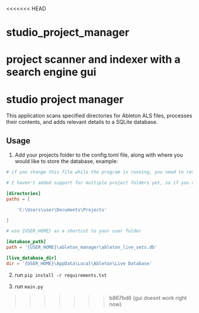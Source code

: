 <<<<<<< HEAD
# studio_project_manager
project scanner and indexer with a search engine gui
=======

# studio project manager

This application scans specified directories for Ableton ALS files, processes their contents, and adds relevant details to a SQLite database.

## Usage

1. Add your projects folder to the config.toml file, along with where you would like to store the database, example:

```toml
# if you change this file while the program is running, you need to restart the program for changes to take effect.

# I haven't added support for multiple project folders yet, so if you add multiple directories to the paths, only the first one will be scanned. 

[directories]
paths = [

    'C:\Users\user\Documents\Projects'

]

# use {USER_HOME} as a shortcut to your user folder

[database_path]
path = '{USER_HOME}\ableton_manager\ableton_live_sets.db'

[live_database_dir]
dir = '{USER_HOME}\AppData\Local\Ableton\Live Database'
```

2. run `pip install -r requirements.txt`

3. run `main.py`
>>>>>>> b867bd6 (gui doesnt work right now)
